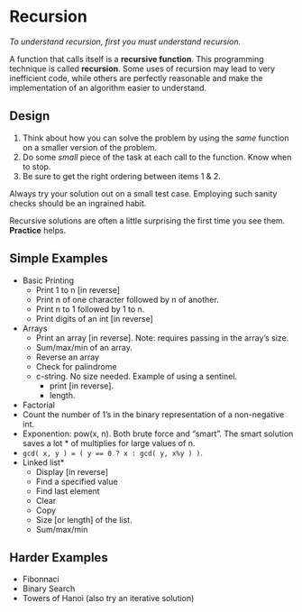 # Recursion
*To understand recursion, first you must understand recursion.*

A function that calls itself is a **recursive function**. This programming technique is called **recursion**. Some uses of recursion may lead to very inefficient code, while others are perfectly reasonable and make the implementation of an algorithm easier to understand.

## Design
1. Think about how you can solve the problem by using the *same* function on a smaller version of the problem.
1. Do some *small* piece of the task at each call to the function.
Know when to stop.
1. Be sure to get the right ordering between items 1 & 2.

Always try your solution out on a small test case. Employing such sanity checks should be an ingrained habit.

Recursive solutions are often a little surprising the first time you see them. **Practice** helps.

## Simple Examples
* Basic Printing
    * Print 1 to n [in reverse]
    * Print n of one character followed by n of another.
    * Print n to 1 followed by 1 to n.
    * Print digits of an int [in reverse]
* Arrays
    * Print an array [in reverse]. Note: requires passing in the array’s size.
    * Sum/max/min of an array.
    * Reverse an array
    * Check for palindrome
    * c-string. No size needed. Example of using a sentinel.
        * print [in reverse].
        * length.
* Factorial
* Count the number of 1’s in the binary representation of a non-negative int.
* Exponention: pow(x, n). Both brute force and “smart”. The smart solution saves a lot * of multiplies for large values of n.
* `gcd( x, y ) = ( y == 0 ? x : gcd( y, x%y ) )`.
* Linked list* 
    * Display [in reverse]
    * Find a specified value
    * Find last element
    * Clear
    * Copy
    * Size [or length] of the list.
    * Sum/max/min

## Harder Examples
* Fibonnaci
* Binary Search
* Towers of Hanoi (also try an iterative solution)